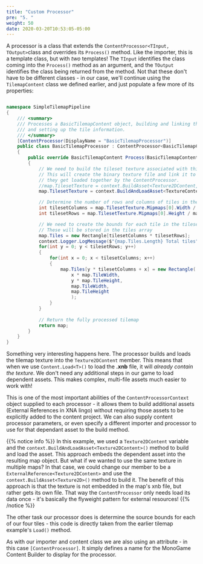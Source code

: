 ```yaml
---
title: "Custom Processor"
pre: "5. "
weight: 50
date: 2020-03-20T10:53:05-05:00
---
```


A processor is a class that extends the `ContentProcessor<TInput, TOutput>`class and overrides its `Process()` method. Like the importer, this is a template class, but with _two_ templates!  The `TInput` identifies the class coming into the `Process()` method as an argument, and the `TOutput` identifies the class being returned from the method. Not that these don't have to be different classes - in our case, we'll continue using the `TilemapContent` class we defined earlier, and just populate a few more of its properties:

```csharp

namespace SimpleTilemapPipeline
{
    /// <summary>
    /// Processes a BasicTilemapContent object, building and linking the associated texture 
    /// and setting up the tile information.
    /// </summary>
    [ContentProcessor(DisplayName = "BasicTilemapProcessor")]
    public class BasicTilemapProcessor : ContentProcessor<BasicTilemapContent, BasicTilemapContent>
    {
        public override BasicTilemapContent Process(BasicTilemapContent map, ContentProcessorContext context)
        {
            // We need to build the tileset texture associated with this tilemap
            // This will create the binary texture file and link it to this tilemap so 
            // they get loaded together by the ContentProcessor.  
            //map.TilesetTexture = context.BuildAsset<Texture2DContent, Texture2DContent>(map.TilesetTexture, "Texture2DProcessor");
            map.TilesetTexture = context.BuildAndLoadAsset<TextureContent, Texture2DContent>(new ExternalReference<TextureContent>(map.TilesetImageFilename), "TextureProcessor");

            // Determine the number of rows and columns of tiles in the tileset texture            
            int tilesetColumns = map.TilesetTexture.Mipmaps[0].Width / map.TileWidth;
            int tilesetRows = map.TilesetTexture.Mipmaps[0].Height / map.TileWidth;

            // We need to create the bounds for each tile in the tileset image
            // These will be stored in the tiles array
            map.Tiles = new Rectangle[tilesetColumns * tilesetRows];
            context.Logger.LogMessage($"{map.Tiles.Length} Total tiles");
            for(int y = 0; y < tilesetRows; y++)
            {
                for(int x = 0; x < tilesetColumns; x++)
                {
                    map.Tiles[y * tilesetColumns + x] = new Rectangle(
                        x * map.TileWidth,
                        y * map.TileHeight,
                        map.TileWidth,
                        map.TileHeight
                        );
                }
            }
            
            // Return the fully processed tilemap
            return map;
        }
    }
}
```

Something very interesting happens here.  The processor builds and loads the tilemap texture into the `Texture2DContent` member. This means that when we use `Content.Load<T>()` to load the **.xnb** file, it will _already contain the texture_. We don't need any additional steps in our game to load dependent assets. This makes complex, multi-file assets much easier to work with!

This is one of the most important abilities of the `ContentProcessorContext` object supplied to each processor - it allows them to build additional assets (External References in XNA lingo) without requiring those assets to be explicitly added to the content project.  We can also supply content processor parameters, or even specify a different importer and processor to use for that dependant asset to the build method.

{{% notice info %}}
In this example, we used a `Texture2DContent` variable and the `context.BuildAndLoadAsset<Texture2DContent>()` method to build and load the asset. This approach embeds the dependent asset into the resulting map object. But what if we wanted to use the same texture in multiple maps? In that case, we could change our member to be a `ExternalReference<Texture2DContent>` and use the `context.BuildAsset<Texture2D>()` method to build it.  The benefit of this approach is that the texture is not embedded in the map's xnb file, but rather gets its own file. That way the `ContentProcessor` only needs load its data once - it's basically the flyweight pattern for external resources! 
{{% /notice %}}

The other task our processor does is determine the source bounds for each of our four tiles - this code is directly taken from the earlier tilemap example's `Load()` method.

As with our importer and content class we are also using an attribute - in this case `[ContentProcessor]`. It simply defines a name for the MonoGame Content Builder to display for the processor.